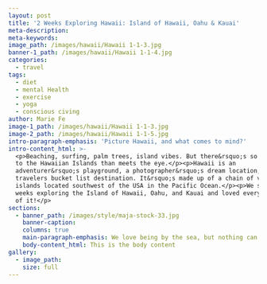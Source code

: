 ```yaml
---
layout: post
title: '2 Weeks Exploring Hawaii: Island of Hawaii, Oahu & Kauai'
meta-description:
meta-keywords:
image_path: /images/hawaii/Hawaii 1-1-3.jpg
banner-1_path: /images/hawaii/Hawaii 1-1-4.jpg
categories:
  - travel
tags:
  - diet
  - mental Health
  - exercise
  - yoga
  - conscious civing
author: Marie Fe
image-1_path: /images/hawaii/Hawaii 1-1-3.jpg
image-2_path: /images/hawaii/Hawaii 1-1-5.jpg
intro-paragraph-emphasis: 'Picture Hawaii, and what comes to mind?'
intro-content_html: >-
  <p>Beaching, surfing, palm trees, island vibes. But there&rsquo;s so much more
  to the Hawaiian Islands than meets the eye.</p><p>Hawaii is an
  adventurer&rsquo;s playground, a photographer&rsquo;s dream location, and a
  travelers bucket list destination. It&rsquo;s made up of a chain of volcanic
  islands located southwest of the USA in the Pacific Ocean.</p><p>We spent 2
  weeks exploring the Island of Hawaii, Oahu, and Kauai and loved every minute
  of it!</p>
sections:
  - banner_path: /images/style/maja-stock-33.jpg
    banner-caption:
    columns: true
    main-paragraph-emphasis: We love being by the sea, but nothing can compare to a winter ski trip with the one you love
    body-content_html: This is the body content
gallery:
  - image_path:
    size: full
---
```

